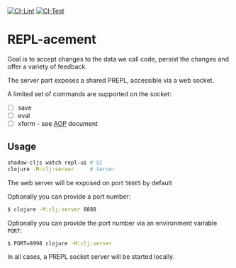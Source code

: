 [![CI-Lint](https://github.com/repl-acement/repl-acement/actions/workflows/lint.yml/badge.svg)](https://github.com/repl-acement/repl-acement/actions/workflows/lint.yml) [![CI-Test](https://github.com/repl-acement/repl-acement/actions/workflows/ci.yml/badge.svg)](https://github.com/repl-acement/repl-acement/actions/workflows/ci.yml)

# REPL-acement

Goal is to accept changes to the data we call code, persist the changes and offer a variety of feedback.

The server part exposes a shared PREPL, accessible via a web socket.

A limited set of commands are supported on the socket:

- [ ] save
- [ ] eval
- [ ] xform - see [AOP](AOP.md) document

## Usage

```bash
shadow-cljs watch repl-ui # UI
clojure -M:clj:server     # Server
```

The web server will be exposed on port `56665` by default

Optionally you can provide a port number:

```bash
$ clojure -M:clj:server 8888
```

Optionally you can provide the port number via an environment variable `PORT`:

```bash
$ PORT=8998 clojure -M:clj:server 
```

In all cases, a PREPL socket server will be started locally.